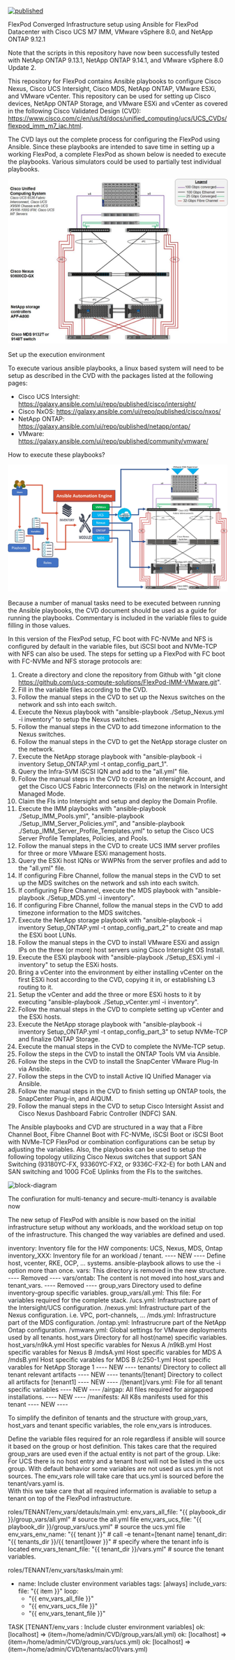 [![published](https://static.production.devnetcloud.com/codeexchange/assets/images/devnet-published.svg)](https://developer.cisco.com/codeexchange/github/repo/ucs-compute-solutions/FlexPod-IMM-VMware)

 FlexPod Converged Infrastructure setup using Ansible for FlexPod Datacenter with Cisco UCS M7 IMM, VMware vSphere 8.0, and NetApp ONTAP 9.12.1

Note that the scripts in this repository have now been successfully tested with NetApp ONTAP 9.13.1, NetApp ONTAP 9.14.1, and VMware vSphere 8.0 Update 2.

This repository for FlexPod contains Ansible playbooks to configure Cisco Nexus, Cisco UCS Intersight, Cisco MDS, NetApp ONTAP, VMware ESXi, and VMware vCenter. This repository can be used for setting up Cisco devices, NetApp ONTAP Storage, and VMware ESXi and vCenter as covered in the following Cisco Validated Design (CVD): https://www.cisco.com/c/en/us/td/docs/unified_computing/ucs/UCS_CVDs/flexpod_imm_m7_iac.html.

The CVD lays out the complete process for configuring the FlexPod using Ansible. Since these playbooks are intended to save time in setting up a working FlexPod, a complete FlexPod as shown below is needed to execute the playbooks. Various simulators could be used to partially test individual playbooks.

![block-diagram](https://github.com/ucs-compute-solutions/FlexPod-IMM-VMware/blob/main/ReadmePics/Main-Topology.jpg)  

 Set up the execution environment

To execute various ansible playbooks, a linux based system will need to be setup as described in the CVD with the packages listed at the following pages:

- Cisco UCS Intersight: https://galaxy.ansible.com/ui/repo/published/cisco/intersight/
- Cisco NxOS: https://galaxy.ansible.com/ui/repo/published/cisco/nxos/
- NetApp ONTAP: https://galaxy.ansible.com/ui/repo/published/netapp/ontap/
- VMware: https://galaxy.ansible.com/ui/repo/published/community/vmware/

 How to execute these playbooks?

![block-diagram](https://github.com/ucs-compute-solutions/FlexPod-IMM-VMware/blob/main/ReadmePics/Ansible-Order.jpg)

Because a number of manual tasks need to be executed between running the Ansible playbooks, the CVD document should be used as a guide for running the playbooks. Commentary is included in the variable files to guide filling in those values.

In this version of the FlexPod setup, FC boot with FC-NVMe and NFS is configured by default in the variable files, but iSCSI boot and NVMe-TCP with NFS can also be used.
The steps for setting up a FlexPod with FC boot with FC-NVMe and NFS storage protocols are:

1.  Create a directory and clone the repository from Github with "git clone https://github.com/ucs-compute-solutions/FlexPod-IMM-VMware.git".
2.  Fill in the variable files according to the CVD.
3.  Follow the manual steps in the CVD to set up the Nexus switches on the network and ssh into each switch.
4.  Execute the Nexus playbook with "ansible-playbook ./Setup_Nexus.yml -i inventory" to setup the Nexus switches.
5.  Follow the manual steps in the CVD to add timezone information to the Nexus switches.
6.  Follow the manual steps in the CVD to get the NetApp storage cluster on the network.
7.  Execute the NetApp storage playbook with "ansible-playbook -i inventory Setup_ONTAP.yml -t ontap_config_part_1".
8.  Query the Infra-SVM iSCSI IQN and add to the "all.yml" file.
9.  Follow the manual steps in the CVD to create an Intersight Account, and get the Cisco UCS Fabric Interconnects (FIs) on the network in Intersight Managed Mode.
10.  Claim the FIs into Intersight and setup and deploy the Domain Profile.
11.  Execute the IMM playbooks with "ansible-playbook ./Setup_IMM_Pools.yml", "ansible-playbook ./Setup_IMM_Server_Policies.yml", and 
     "ansible-playbook ./Setup_IMM_Server_Profile_Templates.yml" to setup the Cisco UCS Server Profile Templates, Policies, and Pools.
12.  Follow the manual steps in the CVD to create UCS IMM server profiles for three or more VMware ESXi management hosts.
13.  Query the ESXi host IQNs or WWPNs from the server profiles and add to the "all.yml" file.
14.  If configuring Fibre Channel, follow the manual steps in the CVD to set up the MDS switches on the network and ssh into each switch.
15.  If configuring Fibre Channel, execute the MDS playbook with "ansible-playbook ./Setup_MDS.yml -i inventory".
16.  If configuring Fibre Channel, follow the manual steps in the CVD to add timezone information to the MDS switches. 
17.  Execute the NetApp storage playbook with "ansible-playbook -i inventory Setup_ONTAP.yml -t ontap_config_part_2" to create and map the ESXi boot LUNs.
18.  Follow the manual steps in the CVD to install VMware ESXi and assign IPs on the three (or more) host servers using Cisco Intersight OS Install.
19.  Execute the ESXi playbook with "ansible-playbook ./Setup_ESXi.yml -i inventory" to setup the ESXi hosts.
20.  Bring a vCenter into the environment by either installing vCenter on the first ESXi host according to the CVD, copying it in, or establishing L3 routing to it.
21.  Setup the vCenter and add the three or more ESXi hosts to it by executing "ansible-playbook ./Setup_vCenter.yml -i inventory".
22.  Follow the manual steps in the CVD to complete setting up vCenter and the ESXi hosts.
23.  Execute the NetApp storage playbook with "ansible-playbook -i inventory Setup_ONTAP.yml -t ontap_config_part_3" to setup NVMe-TCP and finalize ONTAP Storage.
24.  Execute the manual steps in the CVD to complete the NVMe-TCP setup.
25.  Follow the steps in the CVD to install the ONTAP Tools VM via Ansible.
26.  Follow the steps in the CVD to install the SnapCenter VMware Plug-In via Ansible.
27.  Follow the steps in the CVD to install Active IQ Unified Manager via Ansible.
28.  Follow the manual steps in the CVD to finish setting up ONTAP tools, the SnapCenter Plug-in, and AIQUM.
29.  Follow the manual steps in the CVD to setup Cisco Intersight Assist and Cisco Nexus Dashboard Fabric Controller (NDFC) SAN.

The Ansible playbooks and CVD are structured in a way that a Fibre Channel Boot, Fibre Channel Boot with FC-NVMe, iSCSI Boot or iSCSI Boot with NVMe-TCP FlexPod or combination configurations can be setup by adjusting the variables. Also, the playbooks can be used to setup the following topology utilizing Cisco Nexus switches that support SAN Switching (93180YC-FX, 93360YC-FX2, or 9336C-FX2-E) for both LAN and SAN switching and 100G FCoE Uplinks from the FIs to the switches.

![block-diagram](https://github.com/ucs-compute-solutions/FlexPod-IMM-VMware/blob/main/ReadmePics/NexusSAN-Topology.jpg)



The confiuration for multi-tenancy and secure-multi-tenancy is available now 

 The new setup of FlexPod with ansible is now based on the initial infrastructure setup without any workloads,
 and the workload setup on top of the infrastructure. This changed the way variables are defined and used.

 inventory:                   Inventory file for the HW components: UCS, Nexus, MDS, Ontap
 inventory_XXX:               Inventory file for an workload / tenant.                           ---- NEW ----
                                 Define host, vcenter, RKE, OCP, ... systems.
                                 ansible-playbook allows to use the -i option more than once.
 vars:                        This directory is removed in the new structure.                    ---- Removed ----
 vars/ontab:                  The content is not moved into host_vars and tenant_vars.           ---- Removed ----
 group_vars                   Directory used to define inventory-group specific variables.
 group_vars/all.yml:          This file: For variables required for the complete stack.
           /ucs.yml:          Infrastructure part of the Intersight/UCS configuration.
           /nexus.yml:        Infrastructure part of the Nexus configuration. i.e. VPC, port-channels, ...
           /mds.yml:          Infrastructure part of the MDS configuration.
           /ontap.yml:        Infrastrucrure part of the NetApp Ontap configuration.
           /vmware.yml:       Global settings for VMware deployments used by all tenants.
 host_vars                    Directory for all host(name) specific variables.
 host_vars/n9kA.yml           Host specific varables for Nexus A
          /n9kB.yml           Host specific varables for Nexus B
          /mdsA.yml           Host specific varables for MDS A
          /mdsB.yml           Host specific varables for MDS B
          /c250-1.yml         Host specific varables for NetApp Storage 1                         ---- NEW ----
 tenants/                     Directory to collect all tenant relevant artifacts                  ---- NEW ----
 tenants/[tenant]             Directory to collect all artifacts for [tenant1]                    ---- NEW ----
        /[tenant]/vars.yml:   File for all tenant specific variables                              ---- NEW ----
                 /airgap:     All files required for airgapped installations.                     ---- NEW ----
                 /manifests:  All K8s manifests used for this tenant                              ---- NEW ----
 
 To simplify the definiton of tenants and the structure with group_vars, host_vars and tenant specific
 variables, the role env_vars is introduces.


Define the variable files required for an role regardless if ansible will source it based on
the group or host definition. This takes care that the required group_vars are used even if
the actual entity is not part of the group.
Like: For UCS there is no host entry and a tenant host will not be listed in the ucs group.
With default behavior some variables are not used as ucs.yml is not sources.
The env_vars role will take care that ucs.yml is sourced before the tenant/vars.yaml is.   
With this we take care that all required information is avaliable to setup a tenant on top
of the FlexPod infrastructure. 

 roles/TENANT/env_vars/detauls/main.yml:
  env_vars_all_file: "{{ playbook_dir }}/group_vars/all.yml"    # source the all.yml file
  env_vars_ucs_file: "{{ playbook_dir }}/group_vars/ucs.yml"    # source the ucs.yml file
  env_vars_env_name: "{{ tenant }}"                             # call -e tenant=[tenant name]
  tenant_dir: "{{ tenants_dir }}/{{ tenant|lower }}"            # specify where the tenant info is located
  env_vars_tenant_file: "{{ tenant_dir }}/vars.yml"             # source the tenant variables.

 roles/TENANT/env_vars/tasks/main.yml:
  - name: Include cluster environment variables
    tags: [always]
    include_vars:
      file: "{{ item }}"
    loop:
      - "{{ env_vars_all_file }}"
      - "{{ env_vars_ucs_file }}"
      - "{{ env_vars_tenant_file }}"

 TASK [TENANT/env_vars : Include cluster environment variables] 
 ok: [localhost] => (item=/home/admin/CVD/group_vars/all.yml)
 ok: [localhost] => (item=/home/admin/CVD/group_vars/ucs.yml)
 ok: [localhost] => (item=/home/admin/CVD/tenants/ac01/vars.yml)

